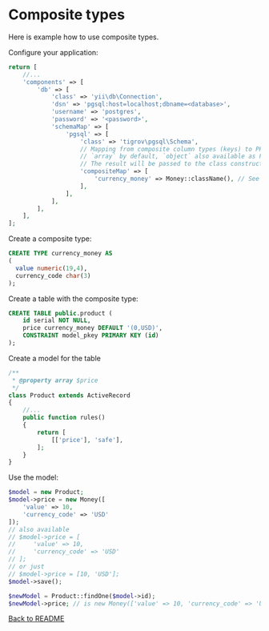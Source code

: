 Composite types
===============

Here is example how to use composite types.

Configure your application:

```php
return [
    //...
    'components' => [
        'db' => [
            'class' => 'yii\db\Connection',
            'dsn' => 'pgsql:host=localhost;dbname=<database>',
            'username' => 'postgres',
            'password' => '<password>',
            'schemaMap' => [
                'pgsql' => [
                    'class' => 'tigrov\pgsql\Schema',
                    // Mapping from composite column types (keys) to PHP types (classes in configuration style).
                    // `array` by default, `object` also available as PHP type then a result will be converted to \stdClass.
                    // The result will be passed to the class constructor as an array.
                    'compositeMap' => [
                        'currency_money' => Money::className(), // See example at /tests/data/Money.php
                    ],
                ],
            ],
        ],
    ],
];
```

Create a composite type:
```sql
CREATE TYPE currency_money AS
(
  value numeric(19,4),
  currency_code char(3)
);
```

Create a table with the composite type:
```sql
CREATE TABLE public.product (
    id serial NOT NULL,
    price currency_money DEFAULT '(0,USD)',
    CONSTRAINT model_pkey PRIMARY KEY (id)
);
```

Create a model for the table
```php
/**
 * @property array $price
 */
class Product extends ActiveRecord
{
    //...
    public function rules()
    {
        return [
            [['price'], 'safe'],
        ];
    }
}
```

Use the model:
```php
$model = new Product;
$model->price = new Money([
    'value' => 10,
    'currency_code' => 'USD'
]);
// also available
// $model->price = [
//     'value' => 10,
//     'currency_code' => 'USD'
// ];
// or just
// $model->price = [10, 'USD'];
$model->save();

$newModel = Product::findOne($model->id);
$newModel->price; // is new Money(['value' => 10, 'currency_code' => 'USD'])
```

[Back to README](../README.md)